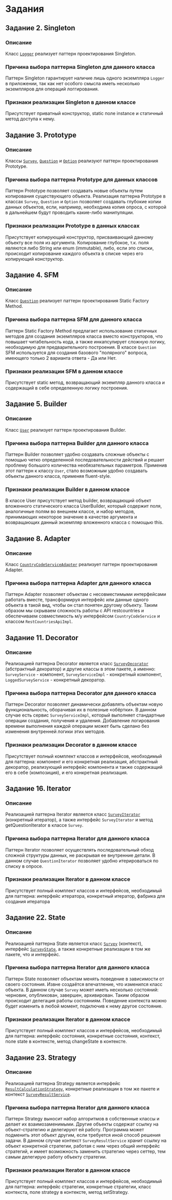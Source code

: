 # Задания

## Задание 2. Singleton

### Описание

Класс [`Logger`](./src/main/java/org/yaroglek/patterns/extern/logger/Logger.java) реализует паттерн проектирования Singleton.

### Причина выбора паттерна Singleton для данного класса

Паттерн Singleton гарантирует наличие лишь одного экземпляра `Logger` в приложении, так как нет особого смысла иметь несколько экземпляров для операций логгирования.

### Признаки реализации Singleton в данном классе

Присутствует приватный конструктор, static поле instance и статичный метод доступа к нему.


## Задание 3. Prototype

### Описание

Классы [`Survey`](./src/main/java/org/yaroglek/patterns/domain/Survey.java), [`Question`](./src/main/java/org/yaroglek/patterns/domain/Question.java) и [`Option`](./src/main/java/org/yaroglek/patterns/domain/Option.java) реализуют паттерн проектирования Prototype.

### Причина выбора паттерна Prototype для данных классов

Паттерн Prototype позволяет создавать новые объекты путем копирования существующего объекта. Реализация паттерна Prototype в классах `Survey`, `Question` и `Option` позволяет создавать глубокие копии данных объектов, если, например, необходима копия опроса, с которой в дальнейшем будут проводить какие-либо манипуляции.

### Признаки реализации Prototype в данных классах

Присутствует копирующий конструктор, присваивающий данному объекту все поля из аргумента. Копирование глубокое, т.к. поля являются либо String или enum (immutable), либо, если это списки, происходит копирование каждого объекта в списке через его копирующий конструктор.


## Задание 4. SFM

### Описание

Класс [`Question`](./src/main/java/org/yaroglek/patterns/domain/Question.java) реализует паттерн проектирования Static Factory Method.

### Причина выбора паттерна SFM для данного класса

Паттерн Static Factory Method предлагает использование статичных методов для создания экземпляров класса вместо конструкторов, что повышает читабельность кода, а также инкапсулирует сложную логику, необходимую для предварительного построения. В классе `Question` SFM используется для создания базового "полярного" вопроса, имеющего только 2 варианта ответа - Да или Нет.

### Признаки реализации SFM в данном классе

Присутствует static метод, возвращающий экземпляр данного класса и содержащий в себе определенную логику построения.


## Задание 5. Builder

### Описание

Класс [`User`](./src/main/java/org/yaroglek/patterns/domain/User.java) реализует паттерн проектирования Builder.

### Причина выбора паттерна Builder для данного класса

Паттерн Builder позволяет удобно создавать сложные объекты с помощью четко определенной последовательности действий и решает проблему большого количества необязательных параметров. Применив этот паттерн к классу `User`, стало возможным удобно создавать объекты данного класса, применяя fluent-style.

### Признаки реализации Builder в данном классе

В классе User присутствует метод builder, возвращающий объект вложенного статического класса UserBuilder, который содержит поля, аналогичные полям во внешнем классе, и набор методов, принимающих некоторое значение в качестве аргумента и возвращающих данный экземпляр вложенного класса с помощью this.


## Задание 8. Adapter

### Описание

Класс [`CountryCodeServiceAdapter`](./src/main/java/org/yaroglek/patterns/app/service/countrycode/CountryCodeServiceAdapter.java) реализует паттерн проектирования Adapter.

### Причина выбора паттерна Adapter для данного класса

Паттерн Adapter позволяет объектам с несовместимыми интерфейсами работать вместе, трансформируя интерфейс или данные одного объекта в такой вид, чтобы он стал понятен другому объекту. Таким образом мы скрываем сложность работы с API restcountries и обеспечиваем совместимость м/у интерфейсом `CountryCodeService` и классом `RestCountriesApiImpl`.


## Задание 11. Decorator

### Описание

Реализацией паттерна Decorator является класс [`SurveyDecorator`](./src/main/java/org/yaroglek/patterns/app/service/surveyservice/SurveyDecorator.java) (абстрактный декоратор) и другие классы в этом пакете, а именно: `SurveyService` - компонент, `SurveyServiceImpl` - конкретный компонент, `LoggedSurveyService` - конкретный декоратор.

### Причина выбора паттерна Decorator для данного класса

Паттерн Decorator позволяет динамически добавлять объектам новую функциональность, оборачивая их в полезные «обёртки». В данном случае есть сервис `SurveyServiceImpl`, который выполняет стандартные операции создания, получения и удаления. Добавление логирования времени выполнения каждой операции может быть сделано без изменения внутренней логики этих методов.

### Признаки реализации Decorator в данном классе

Присутствует полный комплект классов и интерфейсов, необходимый для паттерна: компонент и его конкретная реализация, абстрактный декоратор, реализующий интерфейс компонента и также содержащий его в себе (композиция), и его конкретная реализация.


## Задание 16. Iterator

### Описание 

Реализацией паттерна Iterator является класс [`SurveyIterator`](./src/main/java/org/yaroglek/patterns/domain/iterator/QuestionIterator.java) (конкретный итератор), а также интерфейс `SurveyIterator` и метод getQuestionIterator в классе `Survey`.
 
### Причина выбора паттерна Iterator для данного класса

Паттерн Iterator позволяет осуществлять последовательный обход сложной структуры данных, не раскрывая ее внутренние детали. В данном случае `QuestionIterator` позволяет удобно итерироваться по списку в опросе.

### Признаки реализации Iterator в данном классе

Присутствует полный комплект классов и интерфейсов, необходимый для паттерна: интерфейс итератора, конкретный итератор, фабрика для создания итератора


## Задание 22. State

### Описание

Реализацией паттерна State является класс [`Survey`](./src/main/java/org/yaroglek/patterns/domain/Survey.java) (контекст), интерфейс [`SurveyState`](./src/main/java/org/yaroglek/patterns/domain/state/SurveyState.java), а также конкретные реализации в том же пакете, что и интерфейс.

### Причина выбора паттерна Iterator для данного класса

Паттерн State позволяет объектам менять поведение в зависимости от своего состояния. Извне создаётся впечатление, что изменился класс объекта. В данном случае `Survey` может иметь несколько состояний: черновик, опубликован, завершен, архивирован. Таким образом происходит делегация работы состояниям. Поведение контекста можно будет изменить в любой момент, подключив к нему другое состояние.

### Признаки реализации Iterator в данном классе

Присутствует полный комплект классов и интерфейсов, необходимый для паттерна: интерфейс состояния, конкретные состояния, контекст, поле state в контексте, метод changeState в контексте.


## Задание 23. Strategy

### Описание

Реализацией паттерна Strategy является интерфейс [`ResultCalculationStrategy`](./src/main/java/org/yaroglek/patterns/app/service/strategy/ResultCalculationStrategy.java), конкретные реализации в том же пакете и контекст [`SurveyResultService`](./src/main/java/org/yaroglek/patterns/app/service/strategy/SurveyResultService.java).

### Причина выбора паттерна Iterator для данного класса

Паттерн Strategy выносит набор алгоритмов в собственные классы и делает их взаимозаменимыми. Другие объекты содержат ссылку на объект-стратегию и делегируют ей работу. Программа может подменить этот объект другим, если требуется иной способ решения задачи. В данном случае контекст `SurveyResultService` хранит ссылку на объект конкретной стратегии, работая с ним через общий интерфейс стратегий, и имеет возможность заменить стратегию через сеттер, тем самым делегирую работу объекту стратегии.

### Признаки реализации Iterator в данном классе

Присутствует полный комплект классов и интерфейсов, необходимый для паттерна: интерфейс стратегии, конкретные стратегии, класс контекста, поле strategy в контексте, метод setStrategy.
